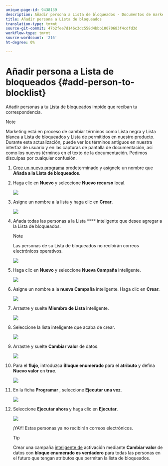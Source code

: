 ```yaml
---
unique-page-id: 9438139
description: Añadir persona a Lista de bloqueados - Documentos de marketing - Documentación del producto
title: Añadir persona a Lista de bloqueados
translation-type: tm+mt
source-git-commit: 47b2fee7d146c3dc558d4bbb10070683f4cdfd3d
workflow-type: tm+mt
source-wordcount: '216'
ht-degree: 0%

---
```



# Añadir persona a Lista de bloqueados {#add-person-to-blocklist}

Añadir personas a tu Lista de bloqueados impide que reciban tu correspondencia.

>[!NOTE]
>
>Marketing está en proceso de cambiar términos como Lista negra y Lista blanca a Lista de bloqueados y Lista de permitidos en nuestro producto. Durante esta actualización, puede ver los términos antiguos en nuestra interfaz de usuario y en las capturas de pantalla de documentación, así como los nuevos términos en el texto de la documentación. Pedimos disculpas por cualquier confusión.

1. [Cree un nuevo programa](../../../../product-docs/core-marketo-concepts/programs/creating-programs/create-a-program.md) predeterminado y asígnele un nombre que **Añada a la Lista de bloqueados**.
1. Haga clic en **Nuevo** y seleccione **Nuevo recurso** local.

   ![](assets/image2015-8-14-11-3a0-3a46.png)

1. Asigne un nombre a la lista y haga clic en **Crear**.

   ![](assets/image2015-8-14-11-3a2-3a26.png)

1. Añada todas las personas a la Lista **** inteligente que desee agregar a la Lista de bloqueados.

   >[!NOTE]
   >
   >Las personas de su Lista de bloqueados no recibirán correos electrónicos operativos.

   ![](assets/three-6.png)

1. Haga clic en **Nuevo** y seleccione **Nueva Campaña** inteligente.

   ![](assets/image2015-8-14-11-3a12-3a35.png)

1. Asigne un nombre a la **nueva Campaña** inteligente. Haga clic en **Crear**.

   ![](assets/image2015-8-14-11-3a13-3a36.png)

1. Arrastre y suelte **Miembro de Lista** inteligente.

   ![](assets/image2015-8-14-11-3a16-3a34.png)

1. Seleccione la lista inteligente que acaba de crear.

   ![](assets/image2015-8-14-11-3a17-3a5.png)

1. Arrastre y suelte **Cambiar valor** de datos.

   ![](assets/image2015-8-14-11-3a18-3a41.png)

1. Para el **flujo**, introduzca **Bloque enumerado** para el **atributo** y defina **Nuevo valor** en **true**.

   ![](assets/image2015-8-14-11-3a21-3a1.png)

1. En la ficha **Programar** , seleccione **Ejecutar una vez**.

   ![](assets/ten.png)

1. Seleccione **Ejecutar ahora** y haga clic en **Ejecutar**.

   ![](assets/image2015-8-14-11-3a24-3a50.png)

   ¡YAY! Estas personas ya no recibirán correos electrónicos.

   >[!TIP]
   >
   >Crear una campaña [inteligente de](../../../../product-docs/core-marketo-concepts/smart-campaigns/creating-a-smart-campaign/create-a-new-smart-campaign.md) activación mediante **Cambiar valor** de datos con **bloque enumerado es verdadero** para todas las personas en el futuro que tengan atributos que permitan la lista de bloqueados.

